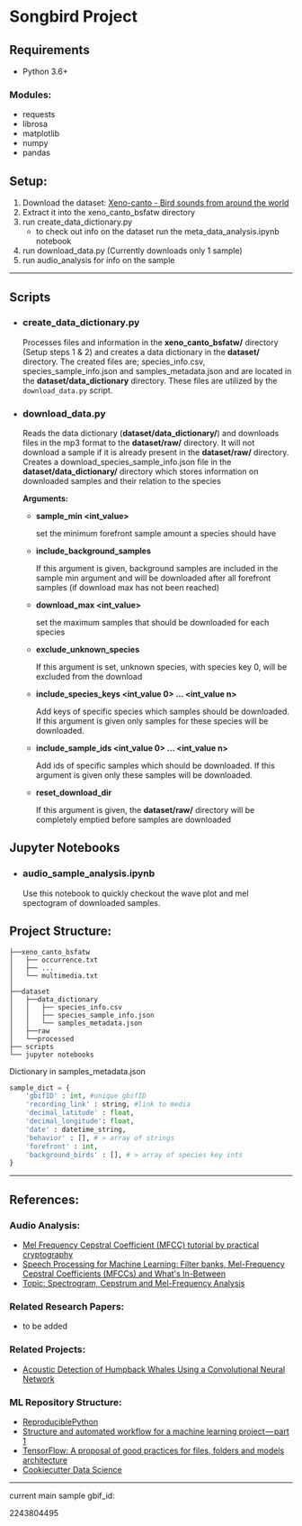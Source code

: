 # Songbird Project


## Requirements 
* Python 3.6+

### Modules:
* requests
* librosa
* matplotlib
* numpy
* pandas

## Setup: 
1. Download the dataset: [Xeno-canto - Bird sounds from around the world](https://www.gbif.org/dataset/b1047888-ae52-4179-9dd5-5448ea342a24#methodology)
1. Extract it into the xeno_canto_bsfatw directory
1. run create_data_dictionary.py
    - to check out info on the dataset run the meta_data_analysis.ipynb notebook
1. run download_data.py (Currently downloads only 1 sample)
1. run audio_analysis for info on the sample

---

## Scripts

* ### create_data_dictionary.py
    Processes files and information in the **xeno_canto_bsfatw/** directory (Setup steps 1 & 2) and creates a data dictionary in the **dataset/** directory. The created files are; 
    species_info.csv, species_sample_info.json and samples_metadata.json and are located in the **dataset/data_dictionary** directory. These files are utilized by the `download_data.py` script.

* ### download_data.py

    Reads the data dictionary (**dataset/data_dictionary/**) and downloads files in the mp3 format to the **dataset/raw/** directory. It will not download a sample if it is already present in the **dataset/raw/** directory. Creates a download_species_sample_info.json file in the **dataset/data_dictionary/** directory which stores information on downloaded samples and their relation to the species

    **Arguments:**
    * **sample_min <int_value>**

        set the minimum forefront sample amount a species should have

    * **include_background_samples**

        If this argument is given, background samples are included in the sample min argument and will be downloaded after all forefront samples (if download max has not been reached)

    * **download_max <int_value>**

        set the maximum samples that should be downloaded for each species

    * **exclude_unknown_species**

        If this argument is set, unknown species, with species key 0, will be excluded from the download

    * **include_species_keys <int_value 0> ... <int_value n>**

        Add keys of specific species which samples should be downloaded. If this argument is given only samples for these species will be downloaded.

    * **include_sample_ids <int_value 0> ... <int_value n>**

        Add ids of specific samples which should be downloaded. If this argument is given only these samples will be downloaded.

    * **reset_download_dir**

        If this argument is given, the **dataset/raw/** directory will be completely emptied before samples are downloaded
    
## Jupyter Notebooks

* ### audio_sample_analysis.ipynb

    Use this notebook to quickly checkout the wave plot and mel spectogram of downloaded samples.


## Project Structure:
```
├──xeno_canto_bsfatw  
│   ├── occurrence.txt  
│   ├── ...
│   └── multimedia.txt
│
├──dataset  
│   ├──data_dictionary
│   │   ├── species_info.csv
│   │   ├── species_sample_info.json
│   │   └── samples_metadata.json
│   ├──raw
│   └──processed
├── scripts    
└── jupyter notebooks
```

Dictionary in samples_metadata.json
```python
sample_dict = {
    'gbifID' : int, #unique gbifID 
    'recording_link' : string, #link to media
    'decimal_latitude' : float,
    'decimal_longitude': float,
    'date' : datetime_string,
    'behavior' : [], # > array of strings 
    'forefront' : int,
    'background_birds' : [], # > array of species key ints 
}
```
---

## References:

### Audio Analysis:
* [Mel Frequency Cepstral Coefficient (MFCC) tutorial by practical cryptography](http://practicalcryptography.com/miscellaneous/machine-learning/guide-mel-frequency-cepstral-coefficients-mfccs/)
* [Speech Processing for Machine Learning: Filter banks, Mel-Frequency Cepstral Coefficients (MFCCs) and What's In-Between](https://haythamfayek.com/2016/04/21/speech-processing-for-machine-learning.html)
* [Topic: Spectrogram, Cepstrum and Mel-Frequency Analysis](http://www.speech.cs.cmu.edu/15-492/slides/03_mfcc.pdf)

### Related Research Papers:
* to be added

### Related Projects:
* [Acoustic Detection of Humpback Whales Using a Convolutional Neural Network](https://ai.googleblog.com/2018/10/acoustic-detection-of-humpback-whales.html)

### ML Repository Structure:
* [ReproduciblePython](https://github.com/trallard/ReproduciblePython)
* [Structure and automated workflow for a machine learning project — part 1](https://towardsdatascience.com/structure-and-automated-workflow-for-a-machine-learning-project-2fa30d661c1e)
* [TensorFlow: A proposal of good practices for files, folders and models architecture](https://blog.metaflow.fr/tensorflow-a-proposal-of-good-practices-for-files-folders-and-models-architecture-f23171501ae3)
* [Cookiecutter Data Science](https://github.com/drivendata/cookiecutter-data-science)
---
current main sample gbif_id:

2243804495
